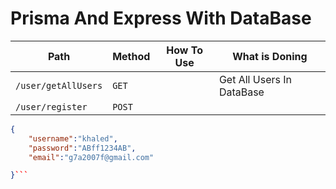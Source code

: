 <h1>Prisma And Express With DataBase</h1>



|Path|Method|How To Use|What is Doning|
|---|---|---|---|
|`/user/getAllUsers`| `GET` | | Get All Users In DataBase
|`/user/register`|`POST`| 
```json
{
    "username":"khaled",
    "password":"ABff1234AB",
    "email":"g7a2007f@gmail.com"

}```
